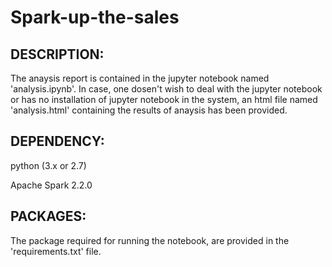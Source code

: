 # Spark-up-the-sales

DESCRIPTION:
------------
The anaysis report is contained in the jupyter notebook named 'analysis.ipynb'. In case, one dosen't wish to deal with the jupyter notebook or has no installation of jupyter notebook in the system, an html file named 'analysis.html' containing the results of anaysis has been provided.

DEPENDENCY:
-----------
python (3.x or 2.7)

Apache Spark 2.2.0

PACKAGES:
---------
The package required for running the notebook, are provided in the 'requirements.txt' file.




